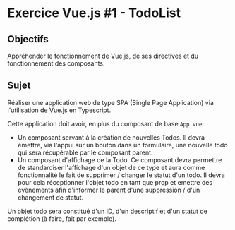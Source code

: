 # Exercice Vue.js #1 - TodoList

## Objectifs 

Appréhender le fonctionnement de Vue.js, de ses directives et du fonctionnement des composants. 

## Sujet 

Réaliser une application web de type SPA (Single Page Application) via l'utilisation de Vue.js en Typescript. 

Cette application doit avoir, en plus du composant de base `App.vue`: 

* Un composant servant à la création de nouvelles Todos. Il devra émettre, via l'appui sur un bouton dans un formulaire, une nouvelle todo qui sera récupérable par le composant parent. 
* Un composant d'affichage de la Todo. Ce composant devra permettre de standardiser l'affichage d'un objet de ce type et aura comme fonctionnalité le fait de supprimer / changer le statut d'un todo. Il devra pour cela réceptionner l'objet todo en tant que prop et emettre des évènements afin d'informer le parent d'une suppression / d'un changement de statut. 

Un objet todo sera constitué d'un ID, d'un descriptif et d'un statut de complétion (à faire, fait par exemple).